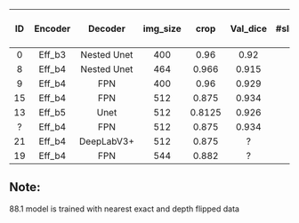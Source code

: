|**ID** | **Encoder** | **Decoder** | **img_size** | **crop** | **Val_dice** |**#slices/centered(forward/backward)** |**reversed** |**Initial-Weights** | **LB_score** | **val_fold** | **TTA** | **epochs** | **DICE LOSS WEIGHT** | **BCE LOSS WEIGHT** | **TEREVSKY LOSS WEIGHT** |
|:-----------:|:-----------:|:-----------:|:------------:|:--------:|:------------:|:------------:|:------------:|:-------------------:|--------------|--------------|---------|------------|----------------------|---------------------|--------------------------|
|0|    Eff_b3   | Nested Unet |      400     |   0.96   |     0.92     |5 - centered|No|       imagenet      | 87.6         | 0            | Y       | 60         | 0                | 0.5                 | 0.5                      |
|8|    Eff_b4   | Nested Unet |      464     |   0.966  |     0.915    |5 - centered|No|       imagenet      | ??           | 1            | Y       | 60         | 0                | 0.4                 | 0.6                      |
|9|    Eff_b4   |     FPN     |      400     |   0.96   |     0.929    |5 - centered|No|       imagenet      | 87.8         | 2            | Y       | 90         | 1                | 0                   | 0                        |
|15|    Eff_b4   |     FPN     |      512     |   0.875   |     0.934    |7 - centered|No|       imagenet      | 88        | 4            | Y       | 90         | 1                | 0                   | 0                        |
|13|    Eff_b5   |     Unet     |      512     |   0.8125   |     0.926    |7 - centered|No|       imagenet      | 87.6        | 3            | Y       | 120         | 1            | 0                   | 0                        |
| ?|    Eff_b4   |     FPN     |      512     |   0.875   |     0.934    |?|?|       imagenet      | 88.1        | 3            | Y       | 90         | 1              | 0                   | 0  
|21|    Eff_b4   | DeepLabV3+  |      512     |   0.875   |     ?        |7 - centered|Yes|       imagenet      | 88.1        | 4            | Y       | 90         | 1                  | 0                   | 0  
|19|    Eff_b4   |     FPN     |      544     |   0.882   |     ?    |7 - centered|Yes|       imagenet      | 88.1       | 4            | Y       | 90         | 1                    | 0                   | 0 



## Note:
88.1 model is trained with nearest exact and depth flipped data
